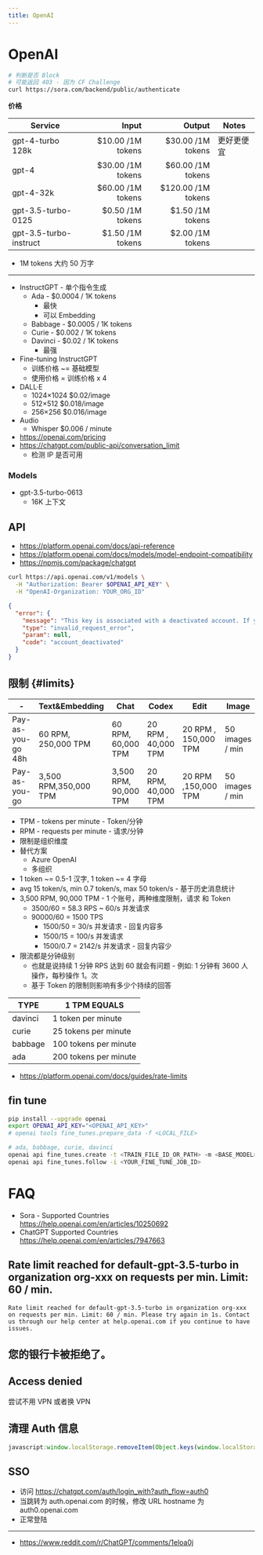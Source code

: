 ```yaml
---
title: OpenAI
---
```


# OpenAI

```bash
# 判断是否 Block
# 可能返回 403 - 因为 CF Challenge
curl https://sora.com/backend/public/authenticate
```

**价格**

| Service                |             Input |             Output | Notes      |
| ---------------------- | ----------------: | -----------------: | ---------- |
| gpt-4-turbo 128k       | $10.00 /1M tokens |  $30.00 /1M tokens | 更好更便宜 |
| gpt-4                  | $30.00 /1M tokens |  $60.00 /1M tokens |
| gpt-4-32k              | $60.00 /1M tokens | $120.00 /1M tokens |
| gpt-3.5-turbo-0125     |  $0.50 /1M tokens |   $1.50 /1M tokens |
| gpt-3.5-turbo-instruct |  $1.50 /1M tokens |   $2.00 /1M tokens |

- 1M tokens 大约 50 万字

---

- InstructGPT - 单个指令生成
  - Ada - $0.0004 / 1K tokens
    - 最快
    - 可以 Embedding
  - Babbage - $0.0005 / 1K tokens
  - Curie - $0.002 / 1K tokens
  - Davinci - $0.02 / 1K tokens
    - 最强
- Fine-tuning InstructGPT
  - 训练价格 ~= 基础模型
  - 使用价格 = 训练价格 x 4
- DALL·E
  - 1024×1024 $0.02/image
  - 512×512 $0.018/image
  - 256×256 $0.016/image
- Audio
  - Whisper $0.006 / minute
- https://openai.com/pricing
- https://chatgpt.com/public-api/conversation_limit
  - 检测 IP 是否可用

### Models

- gpt-3.5-turbo-0613
  - 16K 上下文

## API

- https://platform.openai.com/docs/api-reference
- https://platform.openai.com/docs/models/model-endpoint-compatibility
- https://npmjs.com/package/chatgpt

```bash
curl https://api.openai.com/v1/models \
  -H "Authorization: Bearer $OPENAI_API_KEY" \
  -H "OpenAI-Organization: YOUR_ORG_ID"
```

```json
{
  "error": {
    "message": "This key is associated with a deactivated account. If you feel this is an error, contact us through our help center at help.openai.com.",
    "type": "invalid_request_error",
    "param": null,
    "code": "account_deactivated"
  }
}
```

## 限制 {#limits}

| -                 | Text&Embedding        | Chat                  | Codex               | Edit                 | Image           | Audio  |
| ----------------- | --------------------- | --------------------- | ------------------- | -------------------- | --------------- | ------ |
| Pay-as-you-go 48h | 60 RPM, 250,000 TPM   | 60 RPM, 60,000 TPM    | 20 RPM , 40,000 TPM | 20 RPM , 150,000 TPM | 50 images / min | 50 RPM |
| Pay-as-you-go     | 3,500 RPM,350,000 TPM | 3,500 RPM, 90,000 TPM | 20 RPM, 40,000 TPM  | 20 RPM ,150,000 TPM  | 50 images / min | 50 RPM |

- TPM - tokens per minute - Token/分钟
- RPM - requests per minute - 请求/分钟
- 限制是组织维度
- 替代方案
  - Azure OpenAI
  - 多组织
- 1 token ~= 0.5-1 汉字, 1 token ~= 4 字母
- avg 15 token/s, min 0.7 token/s, max 50 token/s - 基于历史消息统计
- 3,500 RPM, 90,000 TPM - 1 个账号，两种维度限制，请求 和 Token
  - 3500/60 = 58.3 RPS ~ 60/s 并发请求
  - 90000/60 = 1500 TPS
    - 1500/50 = 30/s 并发请求 - 回复内容多
    - 1500/15 = 100/s 并发请求
    - 1500/0.7 = 2142/s 并发请求 - 回复内容少
- 限流都是分钟级别
  - 也就是说持续 1 分钟 RPS 达到 60 就会有问题 - 例如: 1 分钟有 3600 人操作，每秒操作 1。次
  - 基于 Token 的限制则影响有多少个持续的回答

| TYPE    | 1 TPM EQUALS          |
| ------- | --------------------- |
| davinci | 1 token per minute    |
| curie   | 25 tokens per minute  |
| babbage | 100 tokens per minute |
| ada     | 200 tokens per minute |

- https://platform.openai.com/docs/guides/rate-limits

## fin tune

```bash
pip install --upgrade openai
export OPENAI_API_KEY="<OPENAI_API_KEY>"
# openai tools fine_tunes.prepare_data -f <LOCAL_FILE>

# ada, babbage, curie, davinci
openai api fine_tunes.create -t <TRAIN_FILE_ID_OR_PATH> -m <BASE_MODEL>
openai api fine_tunes.follow -i <YOUR_FINE_TUNE_JOB_ID>
```

# FAQ

- Sora - Supported Countries https://help.openai.com/en/articles/10250692
- ChatGPT Supported Countries https://help.openai.com/en/articles/7947663

## Rate limit reached for default-gpt-3.5-turbo in organization org-xxx on requests per min. Limit: 60 / min.

```
Rate limit reached for default-gpt-3.5-turbo in organization org-xxx on requests per min. Limit: 60 / min. Please try again in 1s. Contact us through our help center at help.openai.com if you continue to have issues.
```

## 您的银行卡被拒绝了。

## Access denied

尝试不用 VPN 或者换 VPN

## 清理 Auth 信息

```js
javascript:window.localStorage.removeItem(Object.keys(window.localStorage).find(i=>i.startsWith('@@auth0spajs'))
```

## SSO

- 访问 https://chatgpt.com/auth/login_with?auth_flow=auth0
- 当跳转为 auth.openai.com 的时候，修改 URL hostname 为 auth0.openai.com
- 正常登陆

---

- https://www.reddit.com/r/ChatGPT/comments/1eloa0j
